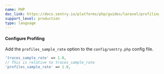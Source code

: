 ```yaml
---
name: PHP
doc_link: https://docs.sentry.io/platforms/php/guides/laravel/profiling/
support_level: production
type: language
---
```


#### Configure Profiling

Add the `profiles_sample_rate` option to the `config/sentry.php` config file.

```php
'traces_sample_rate' => 1.0,
// This is relative to traces_sample_rate
'profiles_sample_rate' => 1.0,
```
